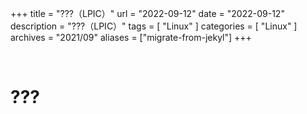 +++
title = "???（LPIC）"
url = "2022-09-12"
date = "2022-09-12"
description = "???（LPIC）"
tags = [
  "Linux"
]
categories = [
  "Linux"
]
archives = "2021/09"
aliases = ["migrate-from-jekyl"]
+++

<br>

# ???
